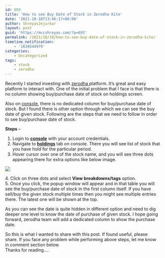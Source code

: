 ```yaml
---
id: 693
title: 'How to see Buy Date of Stock in Zerodha Kite'
date: '2021-10-18T13:46:17+00:00'
author: ShreyasJejurkar
layout: post
guid: 'https://mccshreyas.com/?p=693'
permalink: /2021/10/18/how-to-see-buy-date-of-stock-in-zerodha-kite/
timeline_notification:
    - '1634544979'
categories:
    - Uncategorized
tags:
    - stock
    - zerodha
---
```


Recently I started investing with [zerodha ](https://zerodha.com/)platform. It’s great and easy platform to interact with. One of the initial problem that I face is that there is no column showing buy/purchase date of stock on holdings screen.

Also on [console](https://console.zerodha.com/), there is no dedicated column for buy/purchase date of stock. But I found there is other option through which we can see the buy date of given stock. Following are the steps that we need to follow in order to see buy/purchase date of stock.

**Steps** –

1. Login to [**console**](https://console.zerodha.com/) with your account credentials.
2. Navigate to [**holdings**](https://console.zerodha.com/portfolio/holdings) tab on console. There you will see list of stock that you have hold for the particular period.
3. Hover cursor over one of the stock name, and you will see three dots appearing there for extra options like below image.

[![](https://mccshreyas.files.wordpress.com/2021/10/image.png)](https://mccshreyas.files.wordpress.com/2021/10/image.png) 

4\. Click on three dots and select **View breakdowns/tags** option.   
5\. Once you click, the popup window will appear and in that table you will see the buy/purchase date of stock in the first column itself. If you have sell/buy the given stock multiple times then you might see multiple entries there. The latest one will be shown at the top.

As you can see the date is quite hidden in different option and need to dig deeper one level to know the date of purchase of given stock. I hope going forward, zerodha team will add a dedicated column to show the purchase date.

So this is what I wanted to share with this post. If found useful, please share. If you face any problem while performing above steps, let me know in comment section below.   
Thanks for reading….